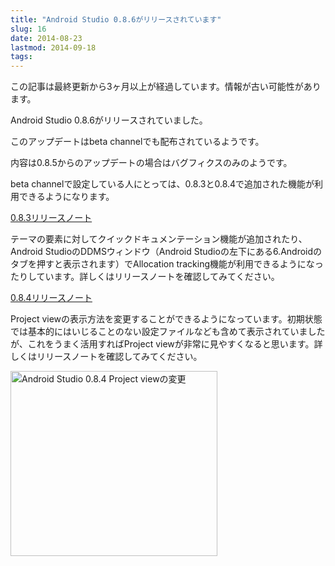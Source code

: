 ```yaml
---
title: "Android Studio 0.8.6がリリースされています"
slug: 16
date: 2014-08-23
lastmod: 2014-09-18
tags: 
---
```


<div id="wppda_alert">この記事は最終更新から3ヶ月以上が経過しています。情報が古い可能性があります。</div><p>Android Studio 0.8.6がリリースされていました。</p>
<p>このアップデートはbeta channelでも配布されているようです。</p>
<p>内容は0.8.5からのアップデートの場合はバグフィクスのみのようです。</p>
<p>beta channelで設定している人にとっては、0.8.3と0.8.4で追加された機能が利用できるようになります。</p>
<p><a href="http://tools.android.com/recent/androidstudio083released">0.8.3リリースノート</a></p>
<p>テーマの要素に対してクイックドキュメンテーション機能が追加されたり、Android StudioのDDMSウィンドウ（Android Studioの左下にある6.Androidのタブを押すと表示されます）でAllocation tracking機能が利用できるようになったりしています。詳しくはリリースノートを確認してみてください。</p>
<p><a href="http://tools.android.com/recent/androidstudio084released">0.8.4リリースノート</a></p>
<p>Project viewの表示方法を変更することができるようになっています。初期状態では基本的にはいじることのない設定ファイルなども含めて表示されていましたが、これをうまく活用すればProject viewが非常に見やすくなると思います。詳しくはリリースノートを確認してみてください。</p>
<p><img src="https://android.gcreate.jp/wp-content/uploads/2014/08/androidstudio084projectview.jpg" alt="Android Studio 0.8.4 Project viewの変更" title="androidstudio084projectview.jpg" border="0" width="331" height="296" /></p>

  